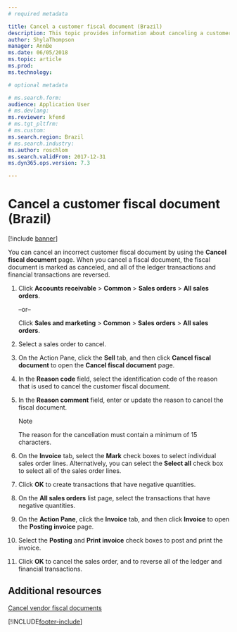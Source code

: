 ```yaml
---
# required metadata

title: Cancel a customer fiscal document (Brazil) 
description: This topic provides information about canceling a customer fiscal document for Brazil. 
author: ShylaThompson
manager: AnnBe
ms.date: 06/05/2018
ms.topic: article
ms.prod: 
ms.technology:

# optional metadata

# ms.search.form:  
audience: Application User
# ms.devlang: 
ms.reviewer: kfend
# ms.tgt_pltfrm: 
# ms.custom: 
ms.search.region: Brazil
# ms.search.industry: 
ms.author: roschlom
ms.search.validFrom: 2017-12-31
ms.dyn365.ops.version: 7.3

---
```


# Cancel a customer fiscal document (Brazil)

[!include [banner](../includes/banner.md)]

You can cancel an incorrect customer fiscal document by using the **Cancel fiscal document** page. When you cancel a fiscal document, the fiscal document is marked as canceled, and all of the ledger transactions and financial transactions are reversed.

1.  Click **Accounts receivable** \> **Common** \> **Sales orders** \> **All sales orders**.
    
    –or–
    
    Click **Sales and marketing** \> **Common** \> **Sales orders** \> **All sales orders**.

2.  Select a sales order to cancel.

3.  On the Action Pane, click the **Sell** tab, and then click **Cancel fiscal document** to open the **Cancel fiscal document** page. 

4.  In the **Reason code** field, select the identification code of the reason that is used to cancel the customer fiscal document.

5.  In the **Reason comment** field, enter or update the reason to cancel the fiscal document.

    > [!NOTE]
    > The reason for the cancellation must contain a minimum of 15 characters.

6.  On the **Invoice** tab, select the **Mark** check boxes to select individual sales order lines. Alternatively, you can select the **Select all** check box to select all of the sales order lines.

7.  Click **OK** to create transactions that have negative quantities.

8.  On the **All sales orders** list page, select the transactions that have negative quantities.

9.  On the **Action Pane**, click the **Invoice** tab, and then click **Invoice** to open the **Posting invoice** page.

10. Select the **Posting** and **Print invoice** check boxes to post and print the invoice.

11. Click **OK** to cancel the sales order, and to reverse all of the ledger and financial transactions.

## Additional resources

[Cancel vendor fiscal documents](latam-bra-cancel-vendor-fiscal-documents.md)


[!INCLUDE[footer-include](../../includes/footer-banner.md)]